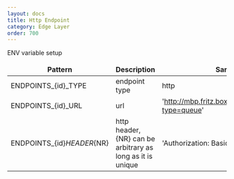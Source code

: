 ```yaml
---
layout: docs
title: Http Endpoint
category: Edge Layer
order: 700
---
```


ENV variable setup

| Pattern | Description | Sample Value |
| ------- | ----------- | ------------ |
| ENDPOINTS_{id}_TYPE | endpoint type | http |
| ENDPOINTS_{id}_URL | url | 'http://mbp.fritz.box:8161/api/message/TEST?type=queue' |
| ENDPOINTS_{id}_HEADER_{NR} | http header, {NR} can be arbitrary as long as it is unique | 'Authorization: Basic YWRtaW46YWRtaW4=' |

<style>
td, th {
    border: 1px solid var(--secondary)
}
</style>